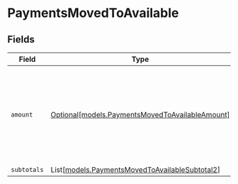 # PaymentsMovedToAvailable


## Fields

| Field                                                                                             | Type                                                                                              | Required                                                                                          | Description                                                                                       |
| ------------------------------------------------------------------------------------------------- | ------------------------------------------------------------------------------------------------- | ------------------------------------------------------------------------------------------------- | ------------------------------------------------------------------------------------------------- |
| `amount`                                                                                          | [Optional[models.PaymentsMovedToAvailableAmount]](../models/paymentsmovedtoavailableamount.md)    | :heavy_minus_sign:                                                                                | In v2 endpoints, monetary amounts are represented as objects with a `currency` and `value` field. |
| `subtotals`                                                                                       | List[[models.PaymentsMovedToAvailableSubtotal2](../models/paymentsmovedtoavailablesubtotal2.md)]  | :heavy_minus_sign:                                                                                | N/A                                                                                               |